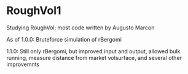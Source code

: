 # RoughVol1
Studying RoughVol: most code written by Augusto Marcon

As of 1.0.0:
Bruteforce simulation of rBergomi

1.1.0:
Still only rBergomi, but improved input and output, allowed bulk running,
measure distance from market volsurface, and several other improvemnts
